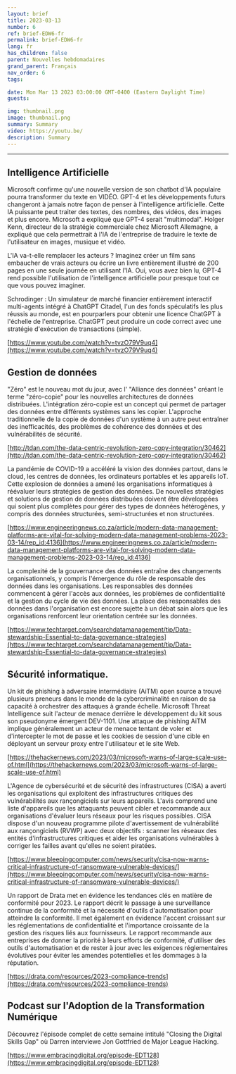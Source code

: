 ```yaml
---
layout: brief
title: 2023-03-13
number: 6
ref: brief-EDW6-fr
permalink: brief-EDW6-fr
lang: fr
has_children: false
parent: Nouvelles hebdomadaires
grand_parent: Français
nav_order: 6
tags:

date: Mon Mar 13 2023 03:00:00 GMT-0400 (Eastern Daylight Time)
guests:

img: thumbnail.png
image: thumbnail.png
summary: Summary
video: https://youtu.be/
description: Summary
---
```






---

## Intelligence Artificielle

Microsoft confirme qu'une nouvelle version de son chatbot d'IA populaire pourra transformer du texte en VIDÉO. GPT-4 et les développements futurs changeront à jamais notre façon de penser à l'intelligence artificielle. Cette IA puissante peut traiter des textes, des nombres, des vidéos, des images et plus encore. Microsoft a expliqué que GPT-4 serait "multimodal". Holger Kenn, directeur de la stratégie commerciale chez Microsoft Allemagne, a expliqué que cela permettrait à l'IA de l'entreprise de traduire le texte de l'utilisateur en images, musique et vidéo.

L'IA va-t-elle remplacer les acteurs ? Imaginez créer un film sans embaucher de vrais acteurs ou écrire un livre entièrement illustré de 200 pages en une seule journée en utilisant l'IA. Oui, vous avez bien lu, GPT-4 rend possible l'utilisation de l'intelligence artificielle pour presque tout ce que vous pouvez imaginer.

Schrodinger : Un simulateur de marché financier entièrement interactif multi-agents intégré à ChatGPT Citadel, l'un des fonds spéculatifs les plus réussis au monde, est en pourparlers pour obtenir une licence ChatGPT à l'échelle de l'entreprise. ChatGPT peut produire un code correct avec une stratégie d'exécution de transactions (simple).

[https://www.youtube.com/watch?v=tvzO79V9uq4](https://www.youtube.com/watch?v=tvzO79V9uq4)

## Gestion de données

"Zéro" est le nouveau mot du jour, avec l' "Alliance des données" créant le terme "zéro-copie" pour les nouvelles architectures de données distribuées. L'intégration zéro-copie est un concept qui permet de partager des données entre différents systèmes sans les copier. L'approche traditionnelle de la copie de données d'un système à un autre peut entraîner des inefficacités, des problèmes de cohérence des données et des vulnérabilités de sécurité.

[http://tdan.com/the-data-centric-revolution-zero-copy-integration/30462](http://tdan.com/the-data-centric-revolution-zero-copy-integration/30462)

La pandémie de COVID-19 a accéléré la vision des données partout, dans le cloud, les centres de données, les ordinateurs portables et les appareils IoT. Cette explosion de données a amené les organisations informatiques à réévaluer leurs stratégies de gestion des données. De nouvelles stratégies et solutions de gestion de données distribuées doivent être développées qui soient plus complètes pour gérer des types de données hétérogènes, y compris des données structurées, semi-structurées et non structurées.

[https://www.engineeringnews.co.za/article/modern-data-management-platforms-are-vital-for-solving-modern-data-management-problems-2023-03-14/rep_id:4136](https://www.engineeringnews.co.za/article/modern-data-management-platforms-are-vital-for-solving-modern-data-management-problems-2023-03-14/rep_id:4136)

La complexité de la gouvernance des données entraîne des changements organisationnels, y compris l'émergence du rôle de responsable des données dans les organisations. Les responsables des données commencent à gérer l'accès aux données, les problèmes de confidentialité et la gestion du cycle de vie des données. La place des responsables des données dans l'organisation est encore sujette à un débat sain alors que les organisations renforcent leur orientation centrée sur les données.

[https://www.techtarget.com/searchdatamanagement/tip/Data-stewardship-Essential-to-data-governance-strategies](https://www.techtarget.com/searchdatamanagement/tip/Data-stewardship-Essential-to-data-governance-strategies)

## Sécurité informatique.

Un kit de phishing à adversaire intermédiaire (AiTM) open source a trouvé plusieurs preneurs dans le monde de la cybercriminalité en raison de sa capacité à orchestrer des attaques à grande échelle. Microsoft Threat Intelligence suit l'acteur de menace derrière le développement du kit sous son pseudonyme émergent DEV-1101. Une attaque de phishing AiTM implique généralement un acteur de menace tentant de voler et d'intercepter le mot de passe et les cookies de session d'une cible en déployant un serveur proxy entre l'utilisateur et le site Web.

[https://thehackernews.com/2023/03/microsoft-warns-of-large-scale-use-of.html](https://thehackernews.com/2023/03/microsoft-warns-of-large-scale-use-of.html)

L'Agence de cybersécurité et de sécurité des infrastructures (CISA) a averti les organisations qui exploitent des infrastructures critiques des vulnérabilités aux rançongiciels sur leurs appareils. L'avis comprend une liste d'appareils que les attaquants peuvent cibler et recommande aux organisations d'évaluer leurs réseaux pour les risques possibles. CISA dispose d'un nouveau programme pilote d'avertissement de vulnérabilité aux rançongiciels (RVWP) avec deux objectifs : scanner les réseaux des entités d'infrastructures critiques et aider les organisations vulnérables à corriger les failles avant qu'elles ne soient piratées.

[https://www.bleepingcomputer.com/news/security/cisa-now-warns-critical-infrastructure-of-ransomware-vulnerable-devices/](https://www.bleepingcomputer.com/news/security/cisa-now-warns-critical-infrastructure-of-ransomware-vulnerable-devices/)

Un rapport de Drata met en évidence les tendances clés en matière de conformité pour 2023. Le rapport décrit le passage à une surveillance continue de la conformité et la nécessité d'outils d'automatisation pour atteindre la conformité. Il met également en évidence l'accent croissant sur les réglementations de confidentialité et l'importance croissante de la gestion des risques liés aux fournisseurs. Le rapport recommande aux entreprises de donner la priorité à leurs efforts de conformité, d'utiliser des outils d'automatisation et de rester à jour avec les exigences réglementaires évolutives pour éviter les amendes potentielles et les dommages à la réputation.

[https://drata.com/resources/2023-compliance-trends](https://drata.com/resources/2023-compliance-trends)

## Podcast sur l'Adoption de la Transformation Numérique

Découvrez l'épisode complet de cette semaine intitulé "Closing the Digital Skills Gap" où Darren interviewe Jon Gottfried de Major League Hacking.

[https://www.embracingdigital.org/episode-EDT128](https://www.embracingdigital.org/episode-EDT128)


